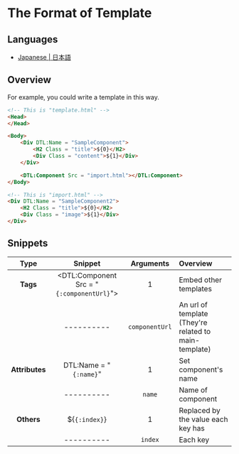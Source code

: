 # The Format of Template


## Languages
* [Japanese | 日本語](./Format[Japanese].md)


## Overview
For example, you could write a template in this way.

```HTML
<!-- This is "template.html" -->
<Head>
</Head>

<Body>
	<Div DTL:Name = "SampleComponent">
		<H2 Class = "title">${0}</H2>
		<Div Class = "content">${1}</Div>
	</Div>

	<DTL:Component Src = "import.html"></DTL:Component>
</Body>
```

```HTML
<!-- This is "import.html" -->
<Div DTL:Name = "SampleComponent2">
	<H2 Class = "title">${0}</H2>
	<Div Class = "image">${1}</Div>
</Div>
```


## Snippets
| Type | Snippet | Arguments | Overview |
|:--------:|:--------:|:--------:|:---------|
| **Tags** | <DTL:Component Src = "`{:componentUrl}`"> | 1 | Embed other templates |
|  | ---------- | `componentUrl` | An url of template<Br />(They're related to main-template) |
| **Attributes** | DTL:Name = "`{:name}`" | 1 | Set component's name |
|  | ---------- | `name` | Name of component |
| **Others** | ${`{:index}`} | 1 | Replaced by the value each key has |
|  | ---------- | `index` | Each key |